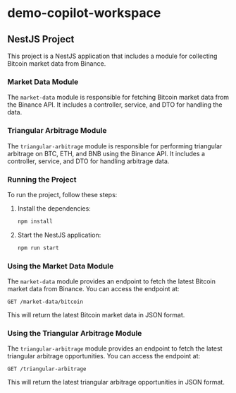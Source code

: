 # demo-copilot-workspace

## NestJS Project

This project is a NestJS application that includes a module for collecting Bitcoin market data from Binance.

### Market Data Module

The `market-data` module is responsible for fetching Bitcoin market data from the Binance API. It includes a controller, service, and DTO for handling the data.

### Triangular Arbitrage Module

The `triangular-arbitrage` module is responsible for performing triangular arbitrage on BTC, ETH, and BNB using the Binance API. It includes a controller, service, and DTO for handling arbitrage data.

### Running the Project

To run the project, follow these steps:

1. Install the dependencies:
   ```bash
   npm install
   ```

2. Start the NestJS application:
   ```bash
   npm run start
   ```

### Using the Market Data Module

The `market-data` module provides an endpoint to fetch the latest Bitcoin market data from Binance. You can access the endpoint at:

```
GET /market-data/bitcoin
```

This will return the latest Bitcoin market data in JSON format.

### Using the Triangular Arbitrage Module

The `triangular-arbitrage` module provides an endpoint to fetch the latest triangular arbitrage opportunities. You can access the endpoint at:

```
GET /triangular-arbitrage
```

This will return the latest triangular arbitrage opportunities in JSON format.
